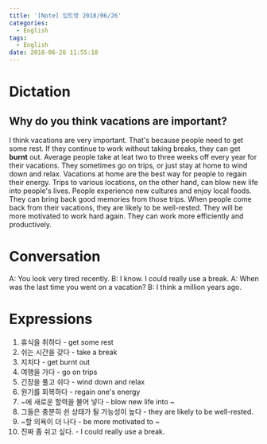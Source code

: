 ```yaml
---
title: '[Note] 입트영 2018/06/26'
categories:
  - English
tags:
  - English
date: 2018-06-26 11:55:18
---
```


# Dictation
## Why do you think vacations are important?

I think vacations are very important. That's because people need to get some rest. If they continue to work without taking breaks, they can get **burnt** out. Average people take at leat two to three weeks off every year for their vacations. They sometimes go on trips, or just stay at home to wind down and relax. Vacations at home are the best way for people to regain their energy. Trips to various locations, on the other hand, can blow new life into people's lives. People experience new cultures and enjoy local foods. They can bring back good memories from those trips. When people come back from their vacations, they are likely to be well-rested. They will be more motivated to work hard again. They can work more efficiently and productively. 

# Conversation
A: You look very tired recently.
B: I know. I could really use a break.
A: When was the last time you went on a vacation?
B: I think a million years ago.

# Expressions
1. 휴식을 취하다 - get some rest
2. 쉬는 시간을 갖다 - take a break
3. 지치다 - get burnt out
4. 여행을 가다 - go on trips
5. 긴장을 풀고 쉬다 - wind down and relax
6. 원기를 회복하다 - regain one's energy
7. ~에 새로운 할력을 불어 넣다 - blow new life into ~
8. 그들은 충분히 쉰 상태가 될 가능성이 높다 - they are likely to be well-rested.
9. ~할 의욕이 더 나다 - be more motivated to ~
10. 진짜 좀 쉬고 싶다. - I could really use a break.